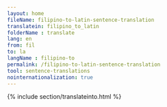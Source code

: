 ```yaml
---
layout: home
fileName: filipino-to-latin-sentence-translation
translatein: filipino_to_latin
folderName : translate
lang: en
from: fil
to: la
langName : filipino-to
permalink: /filipino-to-latin-sentence-translation
tool: sentence-translations
nointernationalization: true
---
```

{% include section/translateinto.html %}
